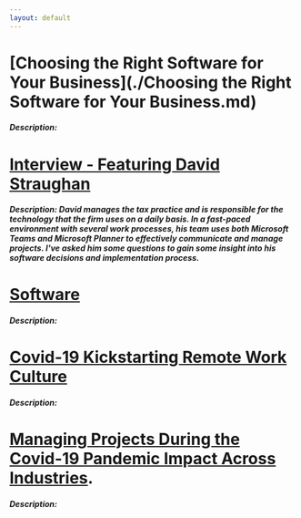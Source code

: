 ```yaml
---
layout: default
---
```


# [Choosing the Right Software for Your Business](./Choosing the Right Software for Your Business.md)
##### Description:

# [Interview - Featuring David Straughan](./Interview.md)
##### Description: David manages the tax practice and is responsible for the technology that the firm uses on a daily basis. In a fast-paced environment with several work processes, his team uses both Microsoft Teams and Microsoft Planner to effectively communicate and manage projects. I've asked him some questions to gain some insight into his software decisions and implementation process.

# [Software](./Software.md)
##### Description: 

# [Covid-19 Kickstarting Remote Work Culture](./2020-11-22-covid-19-kickstarting-remote-work-culture.md)
##### Description:

# [Managing Projects During the Covid-19 Pandemic Impact Across Industries](./2020-11-22-managing-projects-during-the-covid-19-pandemic-impact-across-industries.md).
##### Description:

